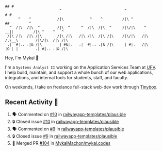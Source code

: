 ```
                                                                                ## #
                         ^                             ^                       # #                      
      ^    ^            /|\            ^    ^         /|\ ^                   ##         ^              
  ^  /|\  /|\  ^        /|\  ^     ^  /|\  /|\  ^     /|\/|\    ^          __||         /|\ ^    ^   ^ 
 /|\ /|\  /|\ /|\       /|\ /|\   /|\ /|\  /|\ /|\    /|\/|\   /|\        /.\__\        /|\/|\  /|\ /|\
 .|  #|.. .|& /|\        | #&|.   .|  #|.. .|& /|\     | #|.   /|\        |O | |        .| #|.. .|& /|\
```
Hey, I'm Mykal 👋

I'm a `Systems Analyst II` working on the Application Services Team at [UFV](https://ufv.ca). 
I help build, maintain, and support a whole bunch of our web applications, integrations, and internal tools for students, staff, and faculty.

On weekends, I take on freelance full-stack web-dev work through [Tinybox](https://tinybox.dev).

## Recent Activity 🚀

<!--START_SECTION:activity-->
1. 🗣 Commented on [#10](https://github.com/railwayapp-templates/plausible/issues/10#issuecomment-2153673756) in [railwayapp-templates/plausible](https://github.com/railwayapp-templates/plausible)
2. 🔒 Closed issue [#10](https://github.com/railwayapp-templates/plausible/issues/10) in [railwayapp-templates/plausible](https://github.com/railwayapp-templates/plausible)
3. 🗣 Commented on [#9](https://github.com/railwayapp-templates/plausible/issues/9#issuecomment-2153662190) in [railwayapp-templates/plausible](https://github.com/railwayapp-templates/plausible)
4. 🔒 Closed issue [#9](https://github.com/railwayapp-templates/plausible/issues/9) in [railwayapp-templates/plausible](https://github.com/railwayapp-templates/plausible)
5. 🎉 Merged PR [#104](https://github.com/MykalMachon/mykal.codes/pull/104) in [MykalMachon/mykal.codes](https://github.com/MykalMachon/mykal.codes)
<!--END_SECTION:activity-->

